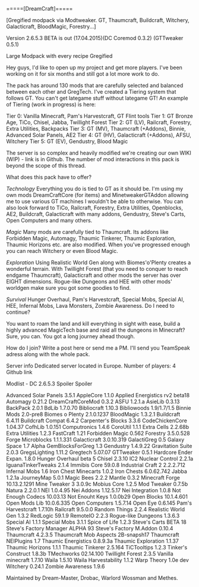 =====[DreamCraft]=====

[Gregified modpack via Modtweaker. GT, Thaumcraft, Buildcraft, Witchery, Galacticraft, BloodMagic, Forestry...]


Version 2.6.5.3 BETA is out (17.04.2015)(DC Coremod 0.3.2) (GTTweaker 0.5.1)

Large Modpack with every recipe Gregified

Hey guys, I'd like to open up my project and get more players.
I've been working on it for six months and still got a lot more work to do.

The pack has around 130 mods that are carefully selected and balanced between each other and GregTech. I've created a Tiering system that follows GT. You can't get lategame stuff without lategame GT!
An example of Tiering (work in progress) is here:

Tier 0: Vanilla Minecraft, Pam's Harvestcraft, GT Flint tools
Tier 1: GT Bronze Age, TiCo, Chisel, Jabba, Twillight Forest
Tier 2: GT (LV), Railcraft, Forestry, Extra Utilities, Backpacks
Tier 3: GT (MV), Thaumcraft (+Addons), Binnie, Advanced Solar Panels, AE2
Tier 4: GT (HV), Galacticraft (+Addons), AFSU, Witchery
Tier 5: GT (EV), Gendustry, Blood Magic

The server is so complex and heavily modified we're creating our own WIKI (WIP) - link is in Github.
The number of mod interactions in this pack is beyond the scope of this thread.


What does this pack have to offer?

*Technology*
Everything you do is tied to GT as it should be. I'm using my own mods DreamCraftCore (for items) and MinetweakerGTAddon allowing me to use various GT machines I wouldn't be able to otherwise.
You can also look forward to TiCo, Railcraft, Forestry, Extra Utilities, Openblocks, AE2, Buildcraft, Galacticraft with many addons, Gendustry, Steve's Carts, Open Computers and many others.

*Magic*
Many mods are carefully tied to Thaumcraft. Its addons like Forbidden Magic, Automagy, Thaumic Tinkerer, Thaumic Exploration, Thaumic Horizons etc. are also modified.
When you've progressed enough you can reach Witchery or even Blood Magic.

*Exploration*
Using Realistic World Gen along with Biomes'o'Plenty creates a wonderful terrain. With Twillight Forest (that you need to conquer to reach endgame Thaumcraft), Galacticraft and other mods the server has over EIGHT dimensions.
Rogue-like Dungeons and HEE with other mods' worldgen make sure you got some goodies to find.

*Survival*
Hunger Overhaul, Pam's Harvestcraft, Special Mobs, Special AI, HEE, Infernal Mobs, Lava Monsters, Zombie Awareness. Do I need to continue?

You want to roam the land and kill everything in sight with ease, build a highly advanced MagicTech base and raid all the dungeons in Minecraft? Sure, you can. You got a long journey ahead though.


How do I join?
Write a post here or send me a PM.
I'll send you TeamSpeak adress along with the whole pack.


Server info
Dedicated server located in Europe.
Number of players: 4
Github link


Modlist - DC 2.6.5.3
Spoiler Spoiler

Advanced Solar Panels 3.5.1
AppleCore 1.1.0
Applied Energistics rv2 beta18
Automagy 0.21.2
DreamCraftCoreMod 0.3.2
ASFU 1.2.1.a
AsieLib 0.3.13
BackPack 2.0.1
BdLib 1.7.0.70
Bibliocraft 1.10.3
Bibliowoods 1.9/1.7/1.5
Binnie Mods 2.0-pre8
Biomes o Plenty 2.1.0.1237
BloodMagic 1.3.2.1
Buildcraft 6.4.11
Buildcraft Compat 6.4.2
Carpenter's Blocks 3.3.6
CodeChickenCore 1.04.37
CofhLib 1.0.151
Computronics 1.4.6
CoroUtil 1.1.1
Extra Cells 2.2.68b
Extra Utilities 1.2.3
FastCraft 1.21
Forbidden Magic 0.562
Forestry 3.5.0.528
Forge Microblocks 1.1.1.331
Galacticraft 3.0.10.319
GalactiGreg 0.5
Galaxy Space 1.7 Alpha
GemBlocksForGreg 1.3
Gendustry 1.4.9.22
Gravitation Suite 2.0.3
GregsLighting 1.11.2
Gregtech 5.07.07
GTTweaker 0.5.1
Hardcore Ender Expan. 1.8.0
Hunger Overhaul beta 5
Chisel 2.3.10
IC2 Nuclear Control 2.2.1a
IguanaTinkerTweaks 2.1.4
Immibis Core 59.0.8
Industrial Craft 2 2.2.2.712
Infernal Mobs 1.6
Iron Chest Minecarts 1.0.2
Iron Chests 6.0.62.742
Jabba 1.2.1a
JourneyMap 5.0.1
Magic Bees 2.2.2
Mantle 0.3.2
Minecraft Forge 10.13.2.1291
Mine Tweaker 3 3.0.9c
Mobius Core 1.2.5
Mod Tweaker 0.7.5b
Natura 2.2.0.1
NEI 1.0.4.95
Nei Addons 1.12.5.17
Nei Integration 1.0.8
Not Enough Codecs 10.03.13
Not Enouht Keys 1.0.0b29
Open Blocks 10.1.4.601
Open Mods Lib 10.0.6.335
Open Computers 1.5.7.14
Open Eye 0.6.145
Pam's Harvestcraft 1.7.10h
Railcraft 9.5.0.0
Random Things 2.2.4
Realistic World Gen 1.3.2
RedLogic 59.1.9
RemoteIO 2.2.3
Rogue-like Dungeons 1.3.6.3
Special AI 1.1.1
Special Mobs 3.1.1
Spice of Life 1.2.3
Steve's Carts BETA 18
Steve's Factory Manager ALPHA 93
Steve's Factory M.Addon 0.10.4
Thaumcraft 4.2.3.5
Thaumcraft Mob Aspects 2B-snapsh17
Thaumcraft NEIPlugins 1.7
Thaumic Energistics 0.8.9.3a
Thaumic Exploration 1.1.37
Thaumic Horizons 1.1.1
Thaumic Tinkerer 2.5.164
TiCTooltips 1.2.3
Tinker's Construct 1.8.3b
TMechworks 02.14.100
Twillight Forest 2.3.5
Vanilla minecraft 1.7.10
Waila 1.5.10
Waila Harvestability 1.1.2
Warp Theory 1.0e dev
Witchery 0.24.1
Zombie Awareness 1.9.6

Maintained by Dream-Master, Drobac, Warlord Wossman and Methes.
